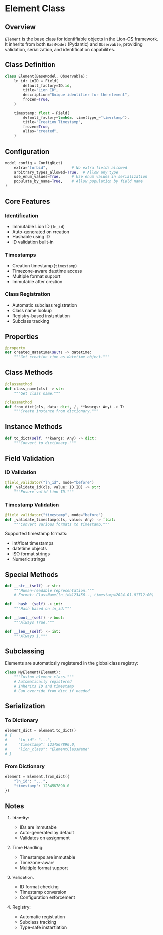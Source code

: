 # Element Class

## Overview

`Element` is the base class for identifiable objects in the Lion-OS framework. It inherits from both `BaseModel` (Pydantic) and `Observable`, providing validation, serialization, and identification capabilities.

## Class Definition

```python
class Element(BaseModel, Observable):
    ln_id: LnID = Field(
        default_factory=ID.id,
        title="Lion ID",
        description="Unique identifier for the element",
        frozen=True,
    )

    timestamp: float = Field(
        default_factory=lambda: time(type_="timestamp"),
        title="Creation Timestamp",
        frozen=True,
        alias="created",
    )
```

## Configuration

```python
model_config = ConfigDict(
    extra="forbid",           # No extra fields allowed
    arbitrary_types_allowed=True,  # Allow any type
    use_enum_values=True,     # Use enum values in serialization
    populate_by_name=True,    # Allow population by field name
)
```

## Core Features

### Identification
- Immutable Lion ID (`ln_id`)
- Auto-generated on creation
- Hashable using ID
- ID validation built-in

### Timestamps
- Creation timestamp (`timestamp`)
- Timezone-aware datetime access
- Multiple format support
- Immutable after creation

### Class Registration
- Automatic subclass registration
- Class name lookup
- Registry-based instantiation
- Subclass tracking

## Properties

```python
@property
def created_datetime(self) -> datetime:
    """Get creation time as datetime object."""
```

## Class Methods

```python
@classmethod
def class_name(cls) -> str:
    """Get class name."""

@classmethod
def from_dict(cls, data: dict, /, **kwargs: Any) -> T:
    """Create instance from dictionary."""
```

## Instance Methods

```python
def to_dict(self, **kwargs: Any) -> dict:
    """Convert to dictionary."""
```

## Field Validation

### ID Validation
```python
@field_validator("ln_id", mode="before")
def _validate_id(cls, value: ID.ID) -> str:
    """Ensure valid Lion ID."""
```

### Timestamp Validation
```python
@field_validator("timestamp", mode="before")
def _validate_timestamp(cls, value: Any) -> float:
    """Convert various formats to timestamp."""
```

Supported timestamp formats:
- int/float timestamps
- datetime objects
- ISO format strings
- Numeric strings

## Special Methods

```python
def __str__(self) -> str:
    """Human-readable representation."""
    # Format: ClassName(ln_id=123456.., timestamp=2024-01-01T12:00)

def __hash__(self) -> int:
    """Hash based on ln_id."""

def __bool__(self) -> bool:
    """Always True."""

def __len__(self) -> int:
    """Always 1."""
```

## Subclassing

Elements are automatically registered in the global class registry:

```python
class MyElement(Element):
    """Custom element class."""
    # Automatically registered
    # Inherits ID and timestamp
    # Can override from_dict if needed
```

## Serialization

### To Dictionary
```python
element_dict = element.to_dict()
# {
#     "ln_id": "...",
#     "timestamp": 1234567890.0,
#     "lion_class": "ElementClassName"
# }
```

### From Dictionary
```python
element = Element.from_dict({
    "ln_id": "...",
    "timestamp": 1234567890.0
})
```

## Notes

1. Identity:
   - IDs are immutable
   - Auto-generated by default
   - Validates on assignment

2. Time Handling:
   - Timestamps are immutable
   - Timezone-aware
   - Multiple format support

3. Validation:
   - ID format checking
   - Timestamp conversion
   - Configuration enforcement

4. Registry:
   - Automatic registration
   - Subclass tracking
   - Type-safe instantiation
